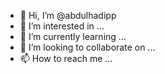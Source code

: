 - 👋 Hi, I’m @abdulhadipp
- 👀 I’m interested in ...
- 🌱 I’m currently learning ...
- 💞️ I’m looking to collaborate on ...
- 📫 How to reach me ...

<!---
abdulhadipp/abdulhadipp is a ✨ special ✨ repository because its `README.md` (this file) appears on your GitHub profile.
You can click the Preview link to take a look at your changes.
--->
